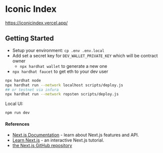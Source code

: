 # Iconic Index
https://iconicindex.vercel.app/

## Getting Started
- Setup your environment: `cp .env .env.local`
- Add set a secret key for `DEV_WALLET_PRIVATE_KEY` which will be contract owner
  - `npx hardhat wallet` to generate a new one
- `npx hardhat faucet` to get eth to your dev user

```bash
npx hardhat node
npx hardhat run --network localhost scripts/deploy.js
## or testnet via infura
npx hardhat run --network ropsten scripts/deploy.js
```

Local UI:
```bash
npm run dev
```

#### References
- [Next.js Documentation](https://nextjs.org/docs) - learn about Next.js features and API.
- [Learn Next.js](https://nextjs.org/learn) - an interactive Next.js tutorial.
- [the Next.js GitHub repository](https://github.com/vercel/next.js/) 
